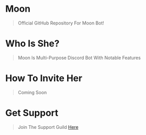 # Moon
> Official GitHub Repository For Moon Bot!

# Who Is She?
> Moon Is Multi-Purpose Discord Bot With Notable Features

# How To Invite Her
> Coming Soon

# Get Support
> Join The Support Guild [Here](https://discord.gg/3cnwEdR)
